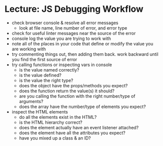 # Lecture: JS Debugging Workflow

- check browser console & resolve all error messages
  - look at file name, line number of error, and error type
- check for useful linter messages near the source of the error
- console log the value you are trying to work with
- note all of the places in your code that define or modify the value you are working with
- try commenting things out, then adding them back. work backward until you find the first source of error
- try calling functions or inspecting vars in console
  - is the value named correctly?
  - is the value defined?
  - is the value the right type?
  - does the object have the props/methods you expect?
  - does the function return the value(s) it should?
  - are you calling the function with the right number/type of arguments?
  - does the array have the number/type of elements you expect?
- inspect the HTML elements
  - do all the elements exist in the HTML?
  - is the HTML hierarchy correct?
  - does the element actually have an event listener attached?
  - does the element have all the attributes you expect?
  - have you mixed up a class & an ID?
